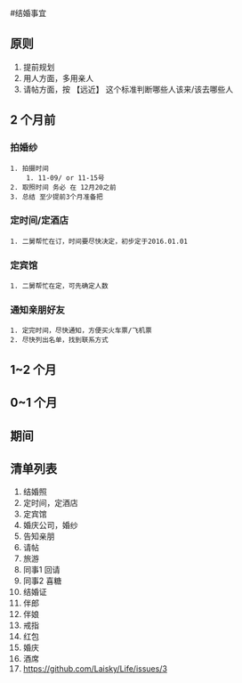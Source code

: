 #结婚事宜
## 原则
1. 提前规划
2. 用人方面，多用亲人
3. 请帖方面，按  【远近】 这个标准判断哪些人该来/该去哪些人

## 2 个月前
### 拍婚纱
	1. 拍摄时间 
		1. 11-09/ or 11-15号 	
	2. 取照时间 务必 在 12月20之前
	3. 总结 至少提前3个月准备把
	
### 定时间/定酒店
	1. 二舅帮忙在订，时间要尽快决定，初步定于2016.01.01
### 定宾馆
	1. 二舅帮忙在定，可先确定人数
### 通知亲朋好友
	1. 定完时间，尽快通知，方便买火车票/飞机票
	2. 尽快列出名单，找到联系方式

## 1~2 个月
## 0~1 个月
## 期间

## 清单列表
1. 结婚照
2. 定时间，定酒店
3. 定宾馆
4. 婚庆公司，婚纱
5. 告知亲朋
6. 请帖
7. 旅游
8. 同事1 回请
9. 同事2 喜糖
10. 结婚证
11. 伴郎
12. 伴娘
13. 戒指
14. 红包
15. 婚庆
16. 酒席
17. https://github.com/Laisky/Life/issues/3
